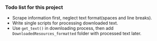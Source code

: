 ### Todo list for this project
- Scrape information first, neglect text format(spaces and line breaks). 
- Write single scripts for processing downloaded text. 
- Use `get_text()` in downloading process, then add `DownloadedResources_formatted` folder with processed text later.


